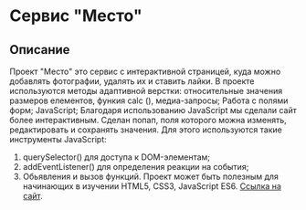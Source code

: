 # Сервис "Место"

## Описание
Проект "Место" это сервис с интерактивной страницей, куда можно добавлять фотографии, удалять их и ставить лайки. 
В проекте используются методы адаптивной верстки: относительные значения размеров елементов, функия calc (), медиа-запросы; 
Работа с полями форм; 
JavaScript; 
Благодаря использованию JavaScript мы сделали сайт более интерактивным. Сделан попап, поля которого можна 
изменять, редактировать и сохранять значения. Для этого используются такие инструменты JavaScript: 
1. querySelector() для доступа к DOM-элементам;
2. addEventListener() для определения реакции на события;
3. Обьявления и вызов функций. 
Проект может быть полезным для начинающих в изучении HTML5, CSS3, JavaScript ES6. 
[Ссылка на сайт](https://marsonic-del.github.io/mesto/ "mesto"). 
